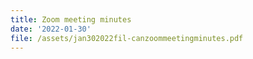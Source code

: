 ```yaml
---
title: Zoom meeting minutes
date: '2022-01-30'
file: /assets/jan302022fil-canzoommeetingminutes.pdf
---
```


